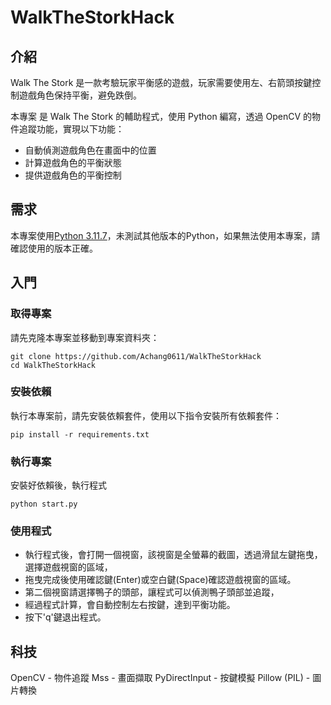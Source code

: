 # WalkTheStorkHack
## 介紹
Walk The Stork 是一款考驗玩家平衡感的遊戲，玩家需要使用左、右箭頭按鍵控制遊戲角色保持平衡，避免跌倒。

本專案 是 Walk The Stork 的輔助程式，使用 Python 編寫，透過 OpenCV 的物件追蹤功能，實現以下功能：
 - 自動偵測遊戲角色在畫面中的位置
 - 計算遊戲角色的平衡狀態
 - 提供遊戲角色的平衡控制

## 需求
本專案使用[Python 3.11.7](https://www.python.org/downloads/release/python-3117/)，未測試其他版本的Python，如果無法使用本專案，請確認使用的版本正確。

## 入門
### 取得專案
請先克隆本專案並移動到專案資料夾：
```
git clone https://github.com/Achang0611/WalkTheStorkHack
cd WalkTheStorkHack
```
### 安裝依賴
執行本專案前，請先安裝依賴套件，使用以下指令安裝所有依賴套件：
```
pip install -r requirements.txt
```
### 執行專案
安裝好依賴後，執行程式
```
python start.py
```

### 使用程式
 - 執行程式後，會打開一個視窗，該視窗是全螢幕的截圖，透過滑鼠左鍵拖曳，選擇遊戲視窗的區域，
 - 拖曳完成後使用確認鍵(Enter)或空白鍵(Space)確認遊戲視窗的區域。
 - 第二個視窗請選擇鴨子的頭部，讓程式可以偵測鴨子頭部並追蹤，
 - 經過程式計算，會自動控制左右按鍵，達到平衡功能。
 - 按下'q'鍵退出程式。

## 科技
OpenCV - 物件追蹤
Mss - 畫面擷取
PyDirectInput - 按鍵模擬
Pillow (PIL) - 圖片轉換
